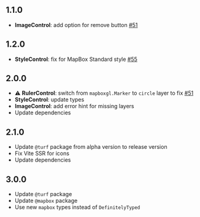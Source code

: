 ## 1.1.0

- **ImageControl**: add option for remove button [#51](../../issues/51)

## 1.2.0

- **StyleControl**: fix for MapBox Standard style [#55](../../pull/55)

## 2.0.0

- ⚠️ **RulerControl**: switch from `mapboxgl.Marker` to `circle` layer to fix [#51](../../issues/56)
- **StyleControl**: update types
- **ImageControl**: add error hint for missing layers
- Update dependencies

## 2.1.0

- Update `@turf` package from alpha version to release version
- Fix Vite SSR for icons
- Update dependencies

## 3.0.0

- Update `@turf` package
- Update `@mapbox` package
- Use new `mapbox` types instead of `DefinitelyTyped`